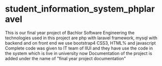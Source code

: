 # student_information_system_phplaravel
This is our final year project of Bachlor Software Engineering the technologies used in this project are php with laravel framework, mysql with backend and on front end 
we use bootstrap4 CSS3, HTML% and javascript
Complete code was given to IT team of IIUI and they have use the code in the system which is live in university now
Documentation of the project is added under the name of "final year project documentation"
